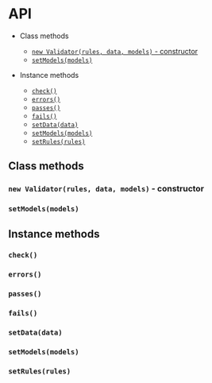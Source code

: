 # API

* Class methods
	* [`new Validator(rules, data, models)` - constructor](#new-validatorrules-data-models---constructor)
	* [`setModels(models)`](#setmodelsmodels)

* Instance methods

	* [`check()`](#check)
	* [`errors()`](#errors)
	* [`passes()`](#passes)
	* [`fails()`](#fails)
	* [`setData(data)`](#setdatadata)
	* [`setModels(models)`](#setmodelsmodels-1)
	* [`setRules(rules)`](#setrulesrules)

## Class methods

### `new Validator(rules, data, models)` - constructor

### `setModels(models)`


## Instance methods

### `check()`

### `errors()`

### `passes()`

### `fails()`

### `setData(data)`

### `setModels(models)`

### `setRules(rules)`

